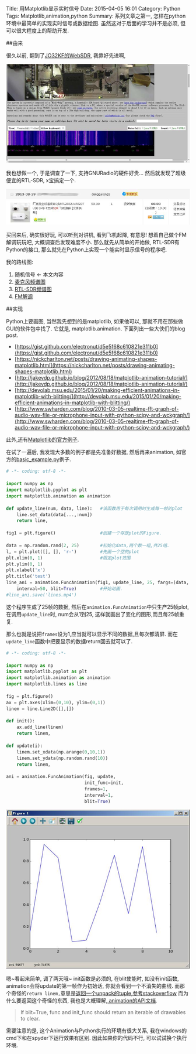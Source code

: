 Title: 用Matplotlib显示实时信号
Date: 2015-04-05 16:01
Category: Python
Tags: Matplotlib,animation,python
Summary: 系列文章之第一, 怎样在python环境中最简单的实现实时信号或数据绘图. 虽然这对于后面的学习并不是必须, 但可以很大程度上的帮助开发.

##由来

很久以前, 翻到了[JO32KF的WebSDR](http://websdr.ewi.utwente.nl:8901/), 我靠好先进啊,

![JO32KF的WebSDR截图](../images/用Matplotlib显示实时信号/1.jpg)

我也想做一个, 于是调查了一下, 支持GNURadio的硬件好贵... 然后就发现了超级便宜的RTL-SDR, x宝搞定一个.

![淘宝RTL-SDR截图](../images/用Matplotlib显示实时信号/2.jpg)

买回来后, 确实很好玩, 可以听到对讲机, 看到飞机起降, 有意思! 想着自己做个FM解调玩玩吧, 大概调查后发现难度不小. 那么就先从简单的开始做, RTL-SDR有Python的接口, 那么就先在Python上实现一个能实时显示信号的程序吧.

我的路线图:

1. 随机信号  <- 本文内容
2. [麦克风频谱图]({filename}在python下实时显示麦克风波形与频谱.md)
3. [RTL-SDR频谱图]({filename}在python下实时显示rtlsdr波形与频谱.md)
4. [FM解调]({filename}在python下通过RTLSDR收听FM广播.md)

##实现

Python上要画图, 当然我先想到的是matplotlib, 如果他可以, 那就不用在那些做GUI的软件包中找了. 它就是, matplotlib.animation. 下面列出一些大侠们的blog post.


- [https://gist.github.com/electronut/d5e5f68c610821e311b0](https://gist.github.com/electronut/d5e5f68c610821e311b0)
- [https://nickcharlton.net/posts/drawing-animating-shapes-matplotlib.html](https://nickcharlton.net/posts/drawing-animating-shapes-matplotlib.html)
- [http://jakevdp.github.io/blog/2012/08/18/matplotlib-animation-tutorial/](http://jakevdp.github.io/blog/2012/08/18/matplotlib-animation-tutorial/)
- [http://devolab.msu.edu/2015/01/20/making-efficient-animations-in-matplotlib-with-blitting/](http://devolab.msu.edu/2015/01/20/making-efficient-animations-in-matplotlib-with-blitting/)
- [http://www.swharden.com/blog/2010-03-05-realtime-fft-graph-of-audio-wav-file-or-microphone-input-with-python-scipy-and-wckgraph/](http://www.swharden.com/blog/2010-03-05-realtime-fft-graph-of-audio-wav-file-or-microphone-input-with-python-scipy-and-wckgraph/)

此外,还有[Matplotlib的官方例子](http://matplotlib.org/1.4.3/examples/animation/index.html).

在试了一遍后, 我发现大多数的例子都是先准备好数据, 然后再来animation, 如官方的[basic_example.py](http://matplotlib.org/1.4.3/examples/animation/basic_example.html)例子.

```python
# -*- coding: utf-8 -*-

import numpy as np
import matplotlib.pyplot as plt
import matplotlib.animation as animation

def update_line(num, data, line):	#该函数用于每次调用时生成每一帧的plot
    line.set_data(data[...,:num])
    return line,

fig1 = plt.figure()					#创建一个存放plot的Figure.

data = np.random.rand(2, 25)		#初始化data,两个数一组,共25组.
l, = plt.plot([], [], 'r-')			#先画一个空的plot
plt.xlim(0, 1)						#限定plot范围
plt.ylim(0, 1)
plt.xlabel('x')
plt.title('test')
line_ani = animation.FuncAnimation(fig1, update_line, 25, fargs=(data, l),
    interval=50, blit=True)			#开始动画.
#line_ani.save('lines.mp4')
```

这个程序生成了25帧的数据, 然后在`animation.FuncAnimation`中只生产25帧plot, 在调用`update_line`时, num会从1到25, 这样就画出了变化的图形,而且每25帧重复. 

那么也就是说把`frames`设为1,应当就可以显示不同的数据,且每次都清屏.
而在`update_line`函数中把要显示的数据return回去就可以了.

```python
# -*- coding: utf-8 -*-

import numpy as np
import matplotlib.pyplot as plt
import matplotlib.animation as animation
import matplotlib.lines as line

fig = plt.figure()
ax = plt.axes(xlim=(0,10), ylim=(0,1))
linem = line.Line2D([],[])

def init():
    ax.add_line(linem)
    return linem,
    
def update(i):
    linem.set_xdata(np.arange(0,10,1))
    linem.set_ydata(np.random.rand(10))
    return linem,

ani = animation.FuncAnimation(fig, update,
                              init_func=init, 
                              frames=1,
                              interval=1,
                              blit=True)
```

![程序运行截图](../images/用Matplotlib显示实时信号/3.jpg)


嗯~看起来简单, 调了两天哦~ init函数是必须的, 在blit使能时, 如没有init函数, animation会将update的第一帧作为初始话, 你就会看到一个不消失的曲线. 而那个奇怪的`return linem,`意思是[返回一个unpack的tuple,参考stackoverflow](http://stackoverflow.com/questions/16037494/python-code-is-it-comma-operator) 而为什么要返回这个奇怪的东西, 我也是大概理解,[ animation的API文档](http://matplotlib.org/1.4.3/api/animation_api.html#matplotlib.animation.FuncAnimation).
>If blit=True, func and init_func should return an iterable of drawables to clear.

需要注意的是, 这个Animation与Python执行的环境有很大关系, 我在windows的cmd下和在spyder下运行效果有区别. 因此如果你的代码不行, 可以试试换个执行环境.
